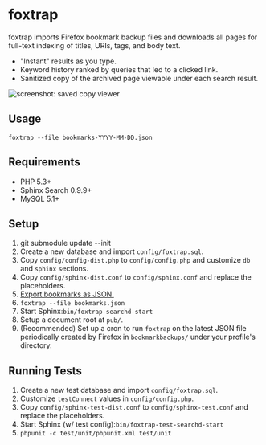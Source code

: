# foxtrap

foxtrap imports Firefox bookmark backup files and downloads all pages for full-text indexing of titles, URIs, tags, and body text.

* "Instant" results as you type.
* Keyword history ranked by queries that led to a clicked link.
* Sanitized copy of the archived page viewable under each search result.

![screenshot: saved copy viewer](http://codeactual.github.com/foxtrap/images/saved-copy.png)

## Usage

`foxtrap --file bookmarks-YYYY-MM-DD.json`

## Requirements

* PHP 5.3+
* Sphinx Search 0.9.9+
* MySQL 5.1+

## Setup

1. git submodule update --init
1. Create a new database and import `config/foxtrap.sql`.
1. Copy `config/config-dist.php` to `config/config.php` and customize `db` and `sphinx` sections.
1. Copy `config/sphinx-dist.conf` to `config/sphinx.conf` and replace the placeholders.
1. [Export bookmarks as JSON.](http://support.mozilla.com/en-US/kb/Backing%20up%20and%20restoring%20bookmarks#w_manual-backup)
1. `foxtrap --file bookmarks.json`
1. Start Sphinx:`bin/foxtrap-searchd-start`
1. Setup a document root at `pub/`.
1. (Recommended) Set up a cron to run `foxtrap` on the latest JSON file periodically created by Firefox in `bookmarkbackups/` under your profile's directory.

## Running Tests

1. Create a new test database and import `config/foxtrap.sql`.
1. Customize `testConnect` values in `config/config.php`.
1. Copy `config/sphinx-test-dist.conf` to `config/sphinx-test.conf` and replace the placeholders.
1. Start Sphinx (w/ test config):`bin/foxtrap-test-searchd-start`
1. `phpunit -c test/unit/phpunit.xml test/unit`
